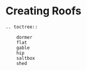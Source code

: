 # Creating Roofs
```eval_rst
.. toctree::

    dormer
    flat
    gable
    hip
    saltbox
    shed
```